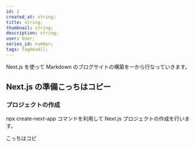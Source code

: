 ```yaml
---
id: 2
created_at: string;
title: string;
thumbnail: string;
description: string;
user: User;
series_id: number;
tags: TagHead[];
---
```

Next.js を使って Markdown のブログサイトの構築を一から行なっていきます。

## Next.js の準備こっちはコピー

### プロジェクトの作成

npx create-next-app コマンドを利用して Next.js プロジェクトの作成を行います。

こっちはコピ
